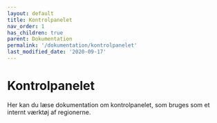 ```yaml
---
layout: default
title: Kontrolpanelet
nav_order: 1
has_children: true
parent: Dokumentation
permalink: '/dokumentation/kontrolpanelet'
last_modified_date: '2020-09-17'
---
```


# Kontrolpanelet

Her kan du læse dokumentation om kontrolpanelet, som bruges som et internt værktøj af regionerne.
